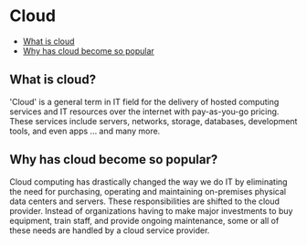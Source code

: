 # Cloud
* [What is cloud](#what-is-cloud)
* [Why has cloud become so popular](#why-has-cloud-become-so-popular)

## What is cloud?
'Cloud' is a general term in IT field for the delivery of hosted computing services and IT resources over the internet with pay-as-you-go pricing. These services include servers, networks, storage, databases, development tools, and even apps ... and many more.

## Why has cloud become so popular?
Cloud computing has drastically changed the way we do IT by eliminating the need for purchasing, operating and maintaining on-premises physical data centers and servers. These responsibilities are shifted to the cloud provider. Instead of organizations having to make major investments to buy equipment, train staff, and provide ongoing maintenance, some or all of these needs are handled by a cloud service provider. 

